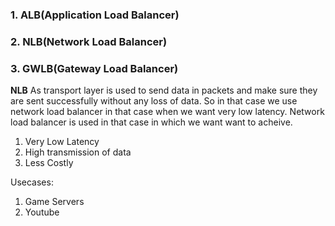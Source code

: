 
### 1. ALB(Application Load Balancer)
### 2. NLB(Network Load Balancer)
### 3. GWLB(Gateway Load Balancer)

**NLB**
As transport layer is used to send data in packets and make sure they are sent successfully without any loss of data. So in that case we use network load balancer in that case when we want very low latency.
Network load balancer is used in that case in which we want want to acheive.

1. Very Low Latency
2. High transmission of data
3. Less Costly

Usecases:
1. Game Servers
2. Youtube
 

